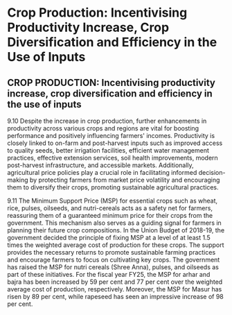# Crop Production: Incentivising Productivity Increase, Crop Diversification and Efficiency in the Use of Inputs

## CROP PRODUCTION: Incentivising productivity increase, crop diversification and efficiency in the use of inputs

9.10 Despite the increase in crop production, further enhancements in productivity across  various  crops  and  regions  are  vital  for  boosting  performance  and  positively influencing farmers' incomes. Productivity is closely linked to on-farm and post-harvest inputs such as improved access to quality seeds, better irrigation facilities, efficient water management practices, effective extension services, soil health improvements, modern post-harvest infrastructure, and accessible markets. Additionally, agricultural price policies play a crucial role in facilitating informed decision-making by protecting farmers from market price volatility and encouraging them to diversify their crops, promoting sustainable agricultural practices.

<!-- image -->

9.11    The  Minimum  Support  Price  (MSP)  for  essential  crops  such  as  wheat,  rice, pulses, oilseeds, and nutri-cereals acts as a safety net for farmers, reassuring them of a guaranteed minimum price for their crops from the government. This mechanism also serves as a guiding signal for farmers in planning their future crop compositions. In the Union Budget of 2018-19, the government decided the principle of fixing MSP at a level of at least 1.5 times the weighted average cost of production for these crops. The support provides the necessary returns to promote sustainable farming practices and encourage farmers to focus on cultivating key crops. The government has raised the MSP for nutri cereals (Shree Anna), pulses, and oilseeds as part of these initiatives. For the fiscal year FY25, the MSP for arhar and bajra has been increased by 59 per cent and 77 per cent over the weighted average cost of production, respectively. Moreover, the MSP for Masur has risen by 89 per cent, while rapeseed has seen an impressive increase of 98 per cent.